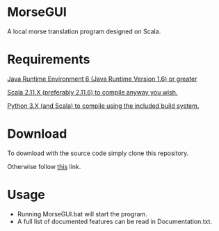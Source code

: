 # MorseGUI
A local morse translation program designed on Scala.

# Requirements
[Java Runtime Environment 6 (Java Runtime Version 1.6) or greater](https://www.java.com/en/)

[Scala 2.11.X (preferably 2.11.6) to compile anyway you wish.](http://www.scala-lang.org/download/)

[Python 3.X (and Scala) to compile using the included build system.](https://www.python.org/)

# Download
To download with the source code simply clone this repository.

Otherwise follow [this](https://dl.dropboxusercontent.com/u/68698294/MorseGUIDownload/MorseGUI.rar) link.

# Usage
* Running MorseGUI.bat will start the program.
* A full list of documented features can be read in Documentation.txt.

